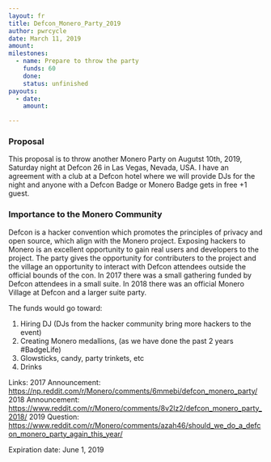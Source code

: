 ```yaml
---
layout: fr
title: Defcon_Monero_Party_2019
author: pwrcycle
date: March 11, 2019
amount:
milestones:
  - name: Prepare to throw the party
    funds: 60
    done: 
    status: unfinished
payouts:
  - date: 
    amount:

---
```

### Proposal ###
This proposal is to throw another Monero Party on Augutst 10th, 2019, Saturday night at Defcon 26 in Las Vegas, Nevada, USA. 
I have an agreement with a club at a Defcon hotel where we will provide DJs for the night and anyone with a Defcon Badge or Monero Badge gets in free +1 guest.

### Importance to the Monero Community ###

Defcon is a hacker convention which promotes the principles of privacy and open source, which align with the Monero project. Exposing hackers to Monero is an excellent opportunity to gain real users and developers to the project. The party gives the opportunity for contributers to the project and the village an opportunity to interact with Defcon attendees outside the official bounds of the con.
In 2017 there was a small gathering funded by Defcon attendees in a small suite.
In 2018 there was an official Monero Village at Defcon and a larger suite party.

The funds would go toward:
1. Hiring DJ (DJs from the hacker community bring more hackers to the event) 
2. Creating Monero medallions, (as we have done the past 2 years #BadgeLife)
3. Glowsticks, candy, party trinkets, etc
4. Drinks

Links:
2017 Announcement: https://np.reddit.com/r/Monero/comments/6mmebi/defcon_monero_party/
2018 Announcement: https://www.reddit.com/r/Monero/comments/8v2lz2/defcon_monero_party_2018/
2019 Question: https://www.reddit.com/r/Monero/comments/azah46/should_we_do_a_defcon_monero_party_again_this_year/

Expiration date: June 1, 2019
